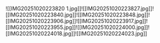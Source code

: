 ![[IMG20251020223820 1.jpg]]![[IMG20251020223827.jpg]]![[IMG20251020223840.jpg]]![[IMG20251020223848.jpg]]![[IMG20251020223906.jpg]]![[IMG20251020223917.jpg]]![[IMG20251020223955.jpg]]![[IMG20251020224000.jpg]]![[IMG20251020224018.jpg]]![[IMG20251020224023.jpg]]